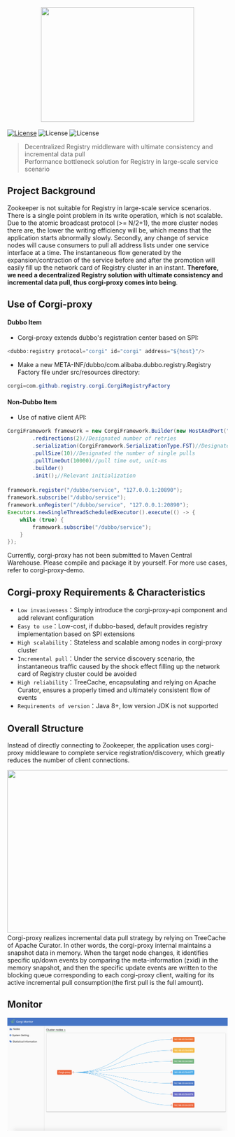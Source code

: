 <div align=center><img width="350" height="262" src="https://github.com/gaoxianglong/corgi-proxy/blob/master/resources/imgs/corgi-logo.jpeg"/></div>

[![License](https://img.shields.io/badge/license-Apache%202-4EB1BA.svg)](https://www.apache.org/licenses/LICENSE-2.0.html) ![License](https://img.shields.io/badge/build-passing-brightgreen.svg) ![License](https://img.shields.io/badge/version-0.1--SNAPSHOT-blue.svg)
> Decentralized Registry middleware with ultimate consistency and incremental data pull<br/>
> Performance bottleneck solution for Registry in large-scale service scenario<br/>
## Project Background
Zookeeper is not suitable for Registry in large-scale service scenarios. There is a single point problem in its write operation, which is not scalable. Due to the atomic broadcast protocol (>= N/2+1), the more cluster nodes there are, the lower the writing efficiency will be, which means that the application starts abnormally slowly. Secondly, any change of service nodes will cause consumers to pull all address lists under one service interface at a time. The instantaneous flow generated by the expansion/contraction of the service before and after the promotion will easily fill up the network card of Registry cluster in an instant. **Therefore, we need a decentralized Registry solution with ultimate consistency and incremental data pull, thus corgi-proxy comes into being**. 

## Use of Corgi-proxy
#### Dubbo Item
- Corgi-proxy extends dubbo's registration center based on SPI:
```java
<dubbo:registry protocol="corgi" id="corgi" address="${host}"/>
```
- Make a new META-INF/dubbo/com.alibaba.dubbo.registry.Registry Factory file under src/resources directory:
```java
corgi=com.github.registry.corgi.CorgiRegistryFactory
```
#### Non-Dubbo Item
- Use of native client API:
```java
CorgiFramework framework = new CorgiFramework.Builder(new HostAndPort("127.0.0.1", 9376))//binding host and port 
        .redirections(2)//Designated number of retries
        .serialization(CorgiFramework.SerializationType.FST)//Designated serialization protocol
        .pullSize(10)//Designated the number of single pulls
        .pullTimeOut(10000)//pull time out, unit-ms
        .builder()
        .init();//Relevant initialization
        
framework.register("/dubbo/service", "127.0.0.1:20890");
framework.subscribe("/dubbo/service");
framework.unRegister("/dubbo/service", "127.0.0.1:20890");
Executors.newSingleThreadScheduledExecutor().execute(() -> {
    while (true) {
        framework.subscribe("/dubbo/service");
    }
});
```
Currently, corgi-proxy has not been submitted to Maven Central Warehouse. Please compile and package it by yourself. For more use cases, refer to corgi-proxy-demo.

## Corgi-proxy Requirements & Characteristics
- `Low invasiveness`：Simply introduce the corgi-proxy-api component and add relevant configuration
- `Easy to use`：Low-cost, if dubbo-based, default provides registry implementation based on SPI extensions
- `High scalability`：Stateless and scalable among nodes in corgi-proxy cluster
- `Incremental pull`：Under the service discovery scenario, the instantaneous traffic caused by the shock effect filling up the network card of Registry cluster could be avoided
- `High reliability`：TreeCache, encapsulating and relying on Apache Curator, ensures a properly timed and ultimately consistent flow of events
- `Requirements of version`：Java 8+, low version JDK is not supported

## Overall Structure
Instead of directly connecting to Zookeeper, the application uses corgi-proxy middleware to complete service registration/discovery, which greatly reduces the number of client connections. 
<div align=center><img width="550" height="372" src="https://github.com/gaoxianglong/corgi-proxy/blob/master/resources/imgs/architecture.jpeg"/></div>
Corgi-proxy realizes incremental data pull strategy by relying on TreeCache of Apache Curator. In other words, the corgi-proxy internal maintains a snapshot data in memory. When the target node changes, it identifies specific up/down events by comparing the meta-information (zxid) in the memory snapshot, and then the specific update events are written to the blocking queue corresponding to each corgi-proxy client, waiting for its active incremental pull consumption(the first pull is the full amount). 

## Monitor
<div align=center><img src="https://github.com/gaoxianglong/corgi-proxy/blob/master/resources/imgs/monitor.jpeg"/></div>